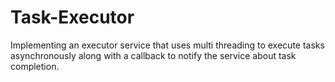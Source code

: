 # Task-Executor

Implementing an executor service that uses multi threading to execute tasks asynchronously along with a callback to notify the service about task completion.
